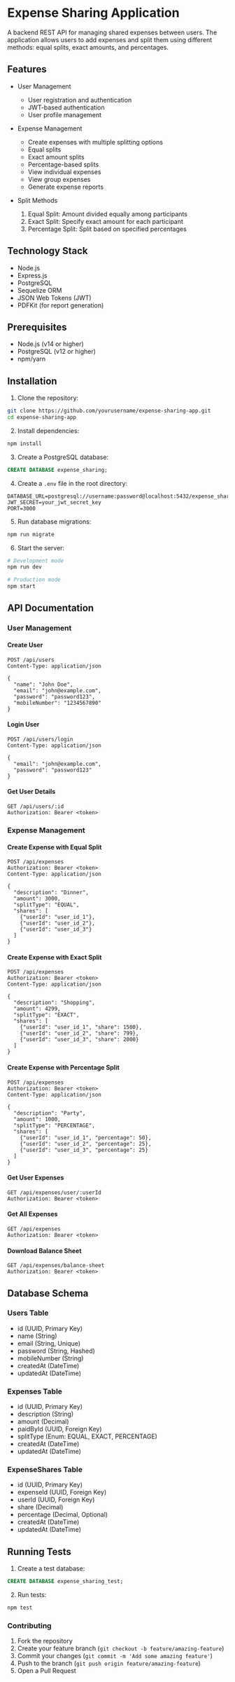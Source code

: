 # Expense Sharing Application

A backend REST API for managing shared expenses between users. The application allows users to add expenses and split them using different methods: equal splits, exact amounts, and percentages.

## Features

- User Management
  - User registration and authentication
  - JWT-based authentication
  - User profile management

- Expense Management
  - Create expenses with multiple splitting options
  - Equal splits
  - Exact amount splits
  - Percentage-based splits
  - View individual expenses
  - View group expenses
  - Generate expense reports

- Split Methods
  1. Equal Split: Amount divided equally among participants
  2. Exact Split: Specify exact amount for each participant
  3. Percentage Split: Split based on specified percentages

## Technology Stack

- Node.js
- Express.js
- PostgreSQL
- Sequelize ORM
- JSON Web Tokens (JWT)
- PDFKit (for report generation)

## Prerequisites

- Node.js (v14 or higher)
- PostgreSQL (v12 or higher)
- npm/yarn

## Installation

1. Clone the repository:
```bash
git clone https://github.com/yourusername/expense-sharing-app.git
cd expense-sharing-app
```

2. Install dependencies:
```bash
npm install
```

3. Create a PostgreSQL database:
```sql
CREATE DATABASE expense_sharing;
```

4. Create a `.env` file in the root directory:
```env
DATABASE_URL=postgresql://username:password@localhost:5432/expense_sharing
JWT_SECRET=your_jwt_secret_key
PORT=3000
```

5. Run database migrations:
```bash
npm run migrate
```

6. Start the server:
```bash
# Development mode
npm run dev

# Production mode
npm start
```

## API Documentation

### User Management

#### Create User
```http
POST /api/users
Content-Type: application/json

{
  "name": "John Doe",
  "email": "john@example.com",
  "password": "password123",
  "mobileNumber": "1234567890"
}
```

#### Login User
```http
POST /api/users/login
Content-Type: application/json

{
  "email": "john@example.com",
  "password": "password123"
}
```

#### Get User Details
```http
GET /api/users/:id
Authorization: Bearer <token>
```

### Expense Management

#### Create Expense with Equal Split
```http
POST /api/expenses
Authorization: Bearer <token>
Content-Type: application/json

{
  "description": "Dinner",
  "amount": 3000,
  "splitType": "EQUAL",
  "shares": [
    {"userId": "user_id_1"},
    {"userId": "user_id_2"},
    {"userId": "user_id_3"}
  ]
}
```

#### Create Expense with Exact Split
```http
POST /api/expenses
Authorization: Bearer <token>
Content-Type: application/json

{
  "description": "Shopping",
  "amount": 4299,
  "splitType": "EXACT",
  "shares": [
    {"userId": "user_id_1", "share": 1500},
    {"userId": "user_id_2", "share": 799},
    {"userId": "user_id_3", "share": 2000}
  ]
}
```

#### Create Expense with Percentage Split
```http
POST /api/expenses
Authorization: Bearer <token>
Content-Type: application/json

{
  "description": "Party",
  "amount": 1000,
  "splitType": "PERCENTAGE",
  "shares": [
    {"userId": "user_id_1", "percentage": 50},
    {"userId": "user_id_2", "percentage": 25},
    {"userId": "user_id_3", "percentage": 25}
  ]
}
```

#### Get User Expenses
```http
GET /api/expenses/user/:userId
Authorization: Bearer <token>
```

#### Get All Expenses
```http
GET /api/expenses
Authorization: Bearer <token>
```

#### Download Balance Sheet
```http
GET /api/expenses/balance-sheet
Authorization: Bearer <token>
```

## Database Schema

### Users Table
- id (UUID, Primary Key)
- name (String)
- email (String, Unique)
- password (String, Hashed)
- mobileNumber (String)
- createdAt (DateTime)
- updatedAt (DateTime)

### Expenses Table
- id (UUID, Primary Key)
- description (String)
- amount (Decimal)
- paidById (UUID, Foreign Key)
- splitType (Enum: EQUAL, EXACT, PERCENTAGE)
- createdAt (DateTime)
- updatedAt (DateTime)

### ExpenseShares Table
- id (UUID, Primary Key)
- expenseId (UUID, Foreign Key)
- userId (UUID, Foreign Key)
- share (Decimal)
- percentage (Decimal, Optional)
- createdAt (DateTime)
- updatedAt (DateTime)

## Running Tests

1. Create a test database:
```sql
CREATE DATABASE expense_sharing_test;
```

2. Run tests:
```bash
npm test
```

### Contributing

1. Fork the repository
2. Create your feature branch (`git checkout -b feature/amazing-feature`)
3. Commit your changes (`git commit -m 'Add some amazing feature'`)
4. Push to the branch (`git push origin feature/amazing-feature`)
5. Open a Pull Request





